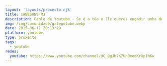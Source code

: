 ```yaml
---
layout: 'layouts/proxecto.njk'
title: CABESÓNS MJ
description: Canle de Youtube - Se é a túa e lle queres engadir unha descripción e etiquetas, ponte en contacto con nós.
img: /img/comunidade/galegotube.webp
date: 2015-06-11 20:13:29
platform: youtube
type: proxecto
tags:
  - youtube
redes:
  youtube: https://www.youtube.com/channel/UC_QgJb7K7UhBmedKrXp1hKw
---
```


